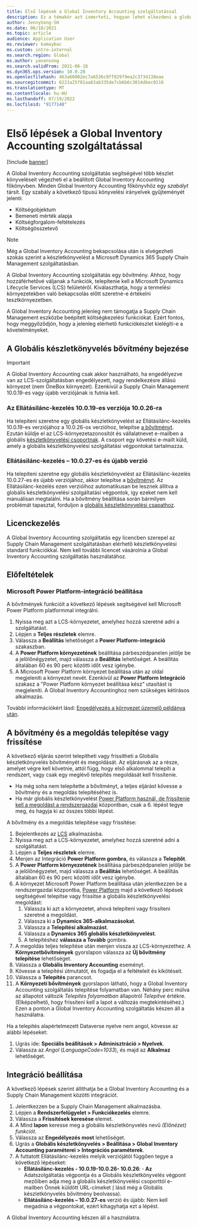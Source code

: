 ```yaml
---
title: Első lépések a Global Inventory Accounting szolgáltatással
description: Ez a témakör azt ismerteti, hogyan lehet elkezdeni a globális készletkönyvelést.
author: JennySong-SH
ms.date: 06/18/2021
ms.topic: article
audience: Application User
ms.reviewer: kamaybac
ms.custom: intro-internal
ms.search.region: Global
ms.author: yanansong
ms.search.validFrom: 2021-06-18
ms.dyn365.ops.version: 10.0.20
ms.openlocfilehash: 463a66002ec7a6536c9ff829f9ea2c3734138eae
ms.sourcegitcommit: 6221a25f81aa83ab335de7cb6b6c3014dbec0116
ms.translationtype: MT
ms.contentlocale: hu-HU
ms.lasthandoff: 07/19/2022
ms.locfileid: "9177148"
---
```

# <a name="get-started-with-global-inventory-accounting"></a>Első lépések a Global Inventory Accounting szolgáltatással

[!include [banner](../includes/banner.md)]

A Global Inventory Accounting szolgáltatás segítségével több készlet könyveléseit végezheti el a beállított Global Inventory Accounting főkönyvben. Minden Global Inventory Accounting főkönyvhöz egy *szabályt* társít. Egy szabály a következő típusú könyvelési irányelvek gyűjteményét jelenti:

- Költségobjektum
- Bemeneti mérték alapja
- Költségforgalom-feltételezés
- Költségösszetevő

> [!NOTE]
> Még a Global Inventory Accounting bekapcsolása után is elvégezheti szokás szerint a készletkönyvelést a Microsoft Dynamics 365 Supply Chain Management szolgáltatásban.

A Global Inventory Accounting szolgáltatás egy bővítmény. Ahhoz, hogy hozzáférhetővé váljanak a funkciók, telepítenie kell a Microsoft Dynamics Lifecycle Services (LCS) felületéről. Kiválaszthatja, hogy a termelési környezetekben való bekapcsolás előtt szeretné-e értékelni tesztkörnyezetben.

A Global Inventory Accounting jelenleg nem támogatja a Supply Chain Management eszközbe beépített költségkezelési funkciókat. Ezért fontos, hogy meggyőződjön, hogy a jelenleg elérhető funkciókészlet kielégíti-e a követelményeket.

## <a name="how-to-get-the-global-inventory-accounting-add-in"></a><a name="sign-up"></a> A Globális készletkönyvelés bővítmény bejezése

> [!IMPORTANT]
> A Global Inventory Accounting csak akkor használható, ha engedélyezve van az LCS-szolgáltatásban engedélyezett, nagy rendelkezésre állású környezet (nem OneBox környezet). Ezenkívül a Supply Chain Management 10.0.19-es vagy újabb verziójának is futnia kell.

### <a name="supply-chain-management-version-10019-to-10026"></a>Az Ellátásilánc-kezelés 10.0.19-es verziója 10.0.26-ra

Ha telepíteni szeretne egy globális készletkönyvelést az Ellátásilánc-kezelés 10.0.19-es verziójához a 10.0.26-os verzióhoz, telepítse [a bővítményt](#install). Ezután küldje el az LCS-környezetazonosítót és vállalatnevet e-mailben a globális [készletkönyvelési csoportnak](mailto:GlobalInvAccount@microsoft.com). A csoport egy követési e-mailt küld, amely a globális készletkönyvelési szolgáltatási végpontokat tartalmazza.

### <a name="supply-chain-management-version-10027-and-later"></a>Ellátásilánc-kezelés – 10.0.27-es és újabb verzió

Ha telepíteni szeretne egy globális készletkönyvelést az Ellátásilánc-kezelés 10.0.27-es és újabb verziójához, akkor telepítse a [bővítményt](#install). Az Ellátásilánc-kezelés ezen verzióihoz automatikusan be lesznek állítva a globális készletkönyvelési szolgáltatási végpontok, így ezeket nem kell manuálisan megtalálni. Ha a bővítmény beállítása során bármilyen problémát tapasztal, forduljon a [globális készletkönyvelési csapathoz](mailto:GlobalInvAccount@microsoft.com).

## <a name="licensing"></a>Licenckezelés

A Global Inventory Accounting szolgáltatás egy licencben szerepel az Supply Chain Management szolgáltatásban elérhető készletkönyvelési standard funkciókkal. Nem kell további licencet vásárolnia a Global Inventory Accounting szolgáltatás használatához.

## <a name="prerequisites"></a>Előfeltételek

### <a name="set-up-microsoft-power-platform-integration"></a>Microsoft Power Platform-integráció beállítása

A bővítmények funkcióit a következő lépések segítségével kell Microsoft Power Platform platformmal integrálni.

1. Nyissa meg azt a LCS-környezetet, amelyhez hozzá szeretné adni a szolgáltatást.
1. Lépjen a **Teljes részletek** elemre.
1. Válassza a **Beállítás**  lehetőséget a **Power Platform-integráció** szakaszban.
1. A **Power Platform környezetének** beállítása párbeszédpanelen jelölje be a jelölőnégyzetet, majd válassza a **Beállítás** lehetőséget. A beállítás általában 60 és 90 perc közötti időt vesz igénybe.
1. A Microsoft Power Platform környezet beállítása után az oldal megjeleníti a környezet nevét. Ezenkívül az **Power Platform Integráció** szakasz a "Power Platform környezet beállítása kész" utasítást is megjeleníti. A Global Inventory Accountinghoz nem szükséges kétírásos alkalmazás.

További információkért lásd: [Engedélyezés a környezet üzemelő példánya után](../../fin-ops-core/dev-itpro/power-platform/enable-power-platform-integration.md#enable-after-deploy).

## <a name="install-or-update-the-add-in-and-solution"></a><a name="install"></a> A bővítmény és a megoldás telepítése vagy frissítése

A következő eljárás szerint telepítheti vagy frissítheti a Globális készletkönyvelés bővítményét és megoldását. Az eljárásnak az a része, amelyet végre kell követnie, attól függ, hogy első alkalommal telepíti a rendszert, vagy csak egy meglévő telepítés megoldását kell frissítenie.

- Ha még soha nem telepítette a bővítményt, a teljes eljárást kövesse a bővítmény és a megoldás telepítéséhez is.
- Ha már globális készletkönyvelést [Power Platform használ, de frissítenie kell a megoldást a rendszergazdai](https://admin.powerplatform.microsoft.com) központban, csak a 6. lépést tegye meg, és hagyja ki az összes többi lépést.

A bővítmény és a megoldás telepítése vagy frissítése:

1. Bejelentkezés az [LCS](https://lcs.dynamics.com/Logon/Index) alkalmazásba.
1. Nyissa meg azt a LCS-környezetet, amelyhez hozzá szeretné adni a szolgáltatást.
1. Lépjen a **Teljes részletek** elemre.
1. Menjen az Integráció **Power Platform gombra,** és válassza a **Telepítőt**.
1. A **Power Platform környezetének** beállítása párbeszédpanelen jelölje be a jelölőnégyzetet, majd válassza a **Beállítás** lehetőséget. A beállítás általában 60 és 90 perc közötti időt vesz igénybe.
1. A környezet Microsoft Power Platform beállítása után jelentkezzen be a rendszergazdai központba, [Power Platform](https://admin.powerplatform.microsoft.com) majd a következő lépések segítségével telepítse vagy frissítse a globális készletkönyvelési megoldást:
   1. Válassza ki azt a környezetet, ahová telepíteni vagy frissíteni szeretné a megoldást.
   1. Válassza ki a **Dynamics 365-alkalmazásokat**.
   1. Válassza a **Telepítési alkalmazást**.
   1. Válassza a **Dynamics 365 globális készletkönyvelést**.
   1. A telepítéshez **válassza a Tovább** gombra.
1. A megoldás teljes telepítése után menjen vissza az LCS-környezethez. A **Környezetbővítmények** gyorslapon válassza az **Új bővítmény telepítése** lehetőséget.
1. Válassza a **Globális Inventory Accounting** eseményt.
1. Kövesse a telepítési útmutatót, és fogadja el a feltételeit és kikötéseit.
1. Válassza a **Telepítés** parancsot.
1. A **Környezeti bővítmények** gyorslapon látható, hogy a Global Inventory Accounting szolgáltatás telepítése folyamatban van. Néhány perc múlva az állapotot változik *Telepítés folyamatban* állapotról *Telepítve* értékre. (Elképzelhető, hogy frissíteni kell a lapot a változás megtekintéséhez.) Ezen a ponton a Global Inventory Accounting szolgáltatás készen áll a használatra.

Ha a telepítés alapértelmezett Dataverse nyelve nem angol, kövesse az alábbi lépéseket:

1. Ugrás ide: **Speciális beállítások \> Adminisztráció \> Nyelvek**.
1. Válassza az *Angol* (*LanguageCode=1033*), és majd az **Alkalmaz** lehetőséget.

## <a name="set-up-the-integration"></a>Integráció beállítása

A következő lépések szerint állíthatja be a Global Inventory Accounting és a Supply Chain Management közötti integrációt.

1. Jelentkezzen be a Supply Chain Management alkalmazásba.
1. Lépjen a **Rendszerfelügyelet \> Funkciókezelés** elemre.
1. Válassza a **Frissítések keresése** elemet.
1. A Mind **lapon** keresse meg a globális készletkönyvelés nevű *(Előnézet) funkciót*.
1. Válassza az **Engedélyezés most** lehetőséget.
1. Ugrás a **Globális készletkönyvelés \> Beállítása \> Global Inventory Accounting paraméterei \> Integrációs paraméterek**.
1. A futtatott Ellátásilánc-kezelés melyik verziójától függően tegye a következő lépéseket:
    - **Ellátásilánc-kezelés - 10.0.19-10.0.26- 10.0.26**: **·** **Az** Adatszolgáltatás végpontja és a Globális készletkönyvelés végpont mezőiben adja meg a globális készletkönyvelési csoporttól e-mailben Önnek küldött URL-címeket [(](#sign-up) lásd még a Globális készletkönyvelés bővítmény beolvassa).
    - **Ellátásilánc-kezelés – 10.0.27-es** verzió és újabb: Nem kell megadnia a végpontokat, ezért kihagyhatja ezt a lépést.

A Global Inventory Accounting készen áll a használatra.
